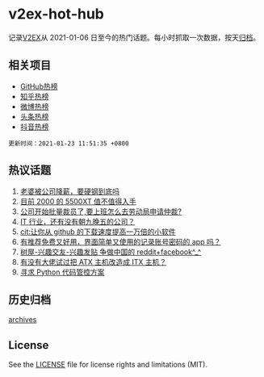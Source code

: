 # v2ex-hot-hub

 记录[V2EX](https://www.v2ex.com/)从 2021-01-06 日至今的热门话题。每小时抓取一次数据，按天[归档](archives)。
 
 ## 相关项目

- [GitHub热榜](https://github.com/lonnyzhang423/github-hot-hub)
- [知乎热榜](https://github.com/lonnyzhang423/zhihu-hot-hub)
- [微博热榜](https://github.com/lonnyzhang423/weibo-hot-hub)
- [头条热榜](https://github.com/lonnyzhang423/toutiao-hot-hub)
- [抖音热榜](https://github.com/lonnyzhang423/douyin-hot-hub)


 `更新时间：2021-01-23 11:51:35 +0800`

## 热议话题

1. [老婆被公司降薪，要硬钢到底吗](https://www.v2ex.com/t/747336)
1. [目前 2000 的 5500XT 值不值得入手](https://www.v2ex.com/t/747379)
1. [公司开始批量裁员了,要上班怎么去劳动局申请仲裁?](https://www.v2ex.com/t/747473)
1. [IT 行业，还有没有朝九晚五的公司？](https://www.v2ex.com/t/747498)
1. [cit:让你从 github 的下载速度提高一万倍的小软件](https://www.v2ex.com/t/747334)
1. [有推荐免费又好用，界面简单又使用的记录账号密码的 app 吗？](https://www.v2ex.com/t/747373)
1. [树屋-兴趣交友-兴趣发贴 争做中国的 reddit+facebook^_^](https://www.v2ex.com/t/747484)
1. [有没有大佬试过把 ATX 主机改造成 ITX 主机？](https://www.v2ex.com/t/747451)
1. [寻求 Python 代码管控方案](https://www.v2ex.com/t/747430)

## 历史归档

[archives](archives)

## License

See the [LICENSE](LICENSE) file for license rights and limitations (MIT).
